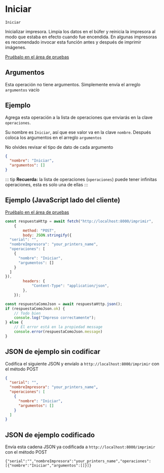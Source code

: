 # Iniciar

`Iniciar`

Inicializar impresora. Limpia los datos en el búfer y reinicia la impresora al modo que estaba en efecto cuando fue encendida. En algunas impresoras es recomendado invocar esta función antes y después de imprimir imágenes.


[Pruébalo en el área de pruebas](../playground.md?operacion=Iniciar)

## Argumentos
Esta operación no tiene argumentos. Simplemente envía el arreglo `argumentos` vacío

## Ejemplo

Agrega esta operación a la lista de operaciones que enviarás en la clave `operaciones`.

Su nombre es `Iniciar`, así que ese valor va en la clave `nombre`. Después coloca los argumentos en el arreglo `argumentos`

No olvides revisar el tipo de dato de cada argumento


```json
{
  "nombre": "Iniciar",
  "argumentos": []
}
```



::: tip
**Recuerda:** la lista de operaciones (`operaciones`) puede tener infinitas operaciones, esta es solo una de ellas
:::

## Ejemplo (JavaScript lado del cliente)

[Pruébalo en el área de pruebas](../playground.md?operacion=Iniciar)
```js
const respuestaHttp = await fetch("http://localhost:8000/imprimir",
    {
        method: "POST",
        body: JSON.stringify({
  "serial": "",
  "nombreImpresora": "your_printers_name",
  "operaciones": [
    {
      "nombre": "Iniciar",
      "argumentos": []
    }
  ]
}),
        headers: {
            "Content-Type": "application/json",
        },
    });

const respuestaComoJson = await respuestaHttp.json();
if (respuestaComoJson.ok) {
    // Todo bien
    console.log("Impreso correctamente");
} else {
    // El error está en la propiedad message
    console.error(respuestaComoJson.message)
}
```

## JSON de ejemplo sin codificar

Codifica el siguiente JSON y envíalo a `http://localhost:8000/imprimir` con el método POST

```json
{
  "serial": "",
  "nombreImpresora": "your_printers_name",
  "operaciones": [
    {
      "nombre": "Iniciar",
      "argumentos": []
    }
  ]
}
```

## JSON de ejemplo codificado

Envía esta cadena JSON ya codificada a `http://localhost:8000/imprimir` con el método POST

```
{"serial":"","nombreImpresora":"your_printers_name","operaciones":[{"nombre":"Iniciar","argumentos":[]}]}
```
